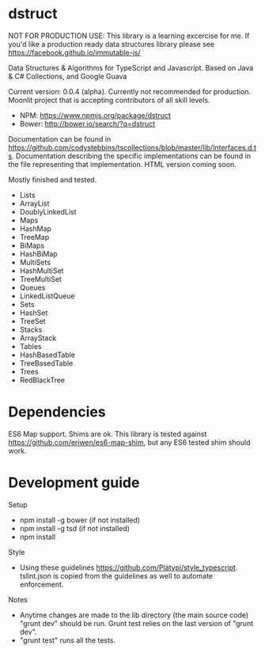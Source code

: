 dstruct
====

NOT FOR PRODUCTION USE: This library is a learning excercise for me. If you'd like a production ready data structures library please see https://facebook.github.io/immutable-js/

Data Structures & Algorithms for TypeScript and Javascript. Based on Java & C# Collections, and Google Guava

Current version: 0.0.4 (alpha). Currently not recommended for production. Moonlit project that is accepting contributors of all skill levels.
 * NPM: https://www.npmjs.org/package/dstruct
 * Bower: http://bower.io/search/?q=dstruct

Documentation can be found in https://github.com/codystebbins/tscollections/blob/master/lib/Interfaces.d.ts.
Documentation describing the specific implementations can be found in the file representing that implementation. HTML version coming soon.

Mostly finished and tested.
* Lists
 * ArrayList
 * DoublyLinkedList
* Maps
 * HashMap
 * TreeMap
* BiMaps
 * HashBiMap
* MultiSets
 * HashMultiSet
 * TreeMultiSet
* Queues
 * LinkedListQueue
* Sets
 * HashSet
 * TreeSet
* Stacks
 * ArrayStack
* Tables
 * HashBasedTable
 * TreeBasedTable
* Trees
 * RedBlackTree


Dependencies
====

ES6 Map support. Shims are ok. This library is tested against https://github.com/eriwen/es6-map-shim, but any ES6 tested shim should work.

Development guide
====

Setup
* npm install -g bower (if not installed)
* npm install -g tsd (if not installed)
* npm install

Style
* Using these guidelines https://github.com/Platypi/style_typescript. tslint.json is copied from the guidelines as well to automate enforcement.

Notes
* Anytime changes are made to the lib directory (the main source code) "grunt dev" should be run. Grunt test relies on the last version of "grunt dev".
* "grunt test" runs all the tests.
